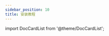 ```yaml
---
sidebar_position: 10
title: 安装教程
---
```

import DocCardList from '@theme/DocCardList';

<DocCardList/>